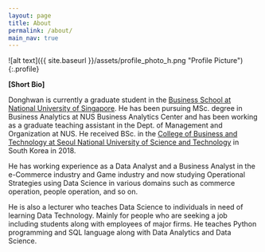 ```yaml
---
layout: page
title: About
permalink: /about/
main_nav: true
---
```


![alt text]({{ site.baseurl }}/assets/profile_photo_h.png "Profile Picture"){:.profile}

**__[Short Bio]__**

Donghwan is currently a graduate student in the [Business School at National University of Singapore](https://bschool.nus.edu.sg/). He has been pursuing MSc. degree in Business Analytics at NUS Business Analytics Center and has been working as a graduate teaching assistant in the Dept. of Management and Organization at NUS. He received BSc. in the [College of Business and Technology at Seoul National University of Science and Technology](https://sgc.seoultech.ac.kr/en/) in South Korea in 2018.

He has working experience as a Data Analyst and a Business Analyst in the e-Commerce industry and Game industry and now studying Operational Strategies using Data Science in various domains such as commerce operation, people operation, and so on.

He is also a lecturer who teaches Data Science to individuals in need of learning Data Technology. Mainly for people who are seeking a job including students along with employees of major firms. He teaches Python programming and SQL language along with Data Analytics and Data Science.


<!-- Centrarium is a custom theme for Jekyll, made by [Ben Centra][bencentra] for his own blog. He'd be humbled if you liked it enough to use it as well! Installation and configuration instructions can be found in the [GitHub repository](https://github.com/bencentra/centrarium).

This page is a good place to write about yourself, your project, your product, or whatever it is your site is for. You can replace the image above, or you can get rid of it entirely. 

You can find out more info about customizing your Jekyll theme, as well as basic Jekyll usage documentation at [jekyllrb.com](http://jekyllrb.com/). And you can find the source code for Jekyll at [github.com/jekyll/jekyll](https://github.com/jekyll/jekyll)

[centrarium]: https://github.com/bencentra/centrarium
[bencentra]: http://bencentra.com
[jekyll]: https://github.com/jekyll/jekyll -->
